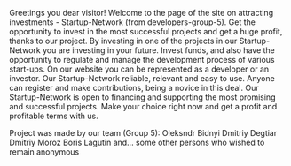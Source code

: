 Greetings you  dear visitor! 
Welcome to the page of the site on attracting investments - Startup-Network (from developers-group-5). 
Get the opportunity to invest in the most successful projects and get a huge profit, thanks to our project. 
By investing in one of the projects in our Startup-Network you are investing in your future.
Invest funds, and also have the opportunity to regulate and manage the development process of various start-ups. 
On our website you can be represented as a developer or an investor. Our Startup-Network reliable, relevant and easy to use.
Anyone can register and make contributions, being a novice in this deal.
Our Startup-Network is open to financing and supporting the most promising and successful projects.
Make your choice right now and get a profit and profitable terms with us.

Project was made by our team (Group 5):
Oleksndr Bidnyi
Dmitriy Degtiar
Dmitriy Moroz
Boris Lagutin
and... some other persons who wished to remain anonymous



